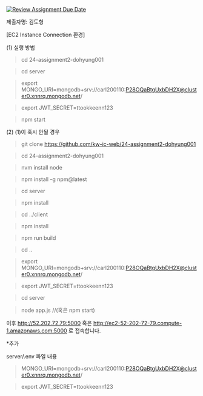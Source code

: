 [![Review Assignment Due Date](https://classroom.github.com/assets/deadline-readme-button-22041afd0340ce965d47ae6ef1cefeee28c7c493a6346c4f15d667ab976d596c.svg)](https://classroom.github.com/a/cDMSPYJg)


제출자명: 김도형


[EC2 Instance Connection 환경]

(1) 실행 방법
>cd 24-assignment2-dohyung001

>cd server

>export MONGO_URI=mongodb+srv://carl200110:P28OQaBtgUxbDH2X@cluster0.xnnrq.mongodb.net/

>export JWT_SECRET=ttookkeenn123

>npm start


(2) (1)이 혹시 안될 경우
>git clone https://github.com/kw-ic-web/24-assignment2-dohyung001

>cd 24-assignment2-dohyung001

>nvm install node

>npm install -g npm@latest

>cd server

>npm install

>cd ../client

>npm install

>npm run build

>cd ..

>export MONGO_URI=mongodb+srv://carl200110:P28OQaBtgUxbDH2X@cluster0.xnnrq.mongodb.net/

>export JWT_SECRET=ttookkeenn123

>cd server

>node app.js   //(혹은 npm start)


이후 
http://52.202.72.79:5000
혹은
http://ec2-52-202-72-79.compute-1.amazonaws.com:5000 
로 접속합니다.


*추가

server/.env 파일 내용

>MONGO_URI=mongodb+srv://carl200110:P28OQaBtgUxbDH2X@cluster0.xnnrq.mongodb.net/

>export JWT_SECRET=ttookkeenn123

